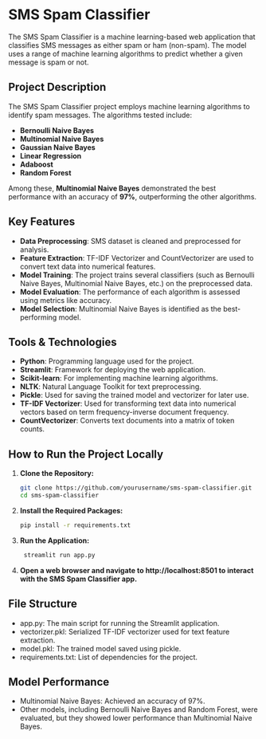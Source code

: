 # SMS Spam Classifier

The SMS Spam Classifier is a machine learning-based web application that classifies SMS messages as either spam or ham (non-spam). The model uses a range of machine learning algorithms to predict whether a given message is spam or not.

## Project Description

The SMS Spam Classifier project employs machine learning algorithms to identify spam messages. The algorithms tested include:
- **Bernoulli Naive Bayes**
- **Multinomial Naive Bayes**
- **Gaussian Naive Bayes**
- **Linear Regression**
- **Adaboost**
- **Random Forest**

Among these, **Multinomial Naive Bayes** demonstrated the best performance with an accuracy of **97%**, outperforming the other algorithms.

## Key Features
- **Data Preprocessing**: SMS dataset is cleaned and preprocessed for analysis.
- **Feature Extraction**: TF-IDF Vectorizer and CountVectorizer are used to convert text data into numerical features.
- **Model Training**: The project trains several classifiers (such as Bernoulli Naive Bayes, Multinomial Naive Bayes, etc.) on the preprocessed data.
- **Model Evaluation**: The performance of each algorithm is assessed using metrics like accuracy.
- **Model Selection**: Multinomial Naive Bayes is identified as the best-performing model.

## Tools & Technologies
- **Python**: Programming language used for the project.
- **Streamlit**: Framework for deploying the web application.
- **Scikit-learn**: For implementing machine learning algorithms.
- **NLTK**: Natural Language Toolkit for text preprocessing.
- **Pickle**: Used for saving the trained model and vectorizer for later use.
- **TF-IDF Vectorizer**: Used for transforming text data into numerical vectors based on term frequency-inverse document frequency.
- **CountVectorizer**: Converts text documents into a matrix of token counts.

## How to Run the Project Locally

1. **Clone the Repository:**
   ```bash
   git clone https://github.com/yourusername/sms-spam-classifier.git
   cd sms-spam-classifier
2. **Install the Required Packages:**
   ```bash
   pip install -r requirements.txt

3. **Run the Application:**
   ```bash
    streamlit run app.py
4. **Open a web browser and navigate to http://localhost:8501 to interact with the SMS Spam Classifier app.**

## File Structure
- app.py: The main script for running the Streamlit application.
- vectorizer.pkl: Serialized TF-IDF vectorizer used for text feature extraction.
- model.pkl: The trained model saved using pickle.
- requirements.txt: List of dependencies for the project.

## Model Performance
- Multinomial Naive Bayes: Achieved an accuracy of 97%.
- Other models, including Bernoulli Naive Bayes and Random Forest, were evaluated, but they showed lower performance than Multinomial Naive Bayes.
